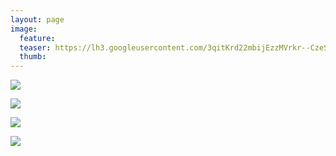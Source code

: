 ```yaml
---
layout: page
image:
  feature:
  teaser: https://lh3.googleusercontent.com/3qitKrd22mbijEzzMVrkr--CzeS3BryQ8HDp-O8RhSQ=w245
  thumb:
---
```


![](https://lh3.googleusercontent.com/w75uxDgSl9VpDWSbR4NPRGVxqCEOdeAAk108-kX9Vg=w800)

![](https://lh3.googleusercontent.com/LVaOYq4ETi6e3VQGuwvX7LTcs8FxxWQe7tIK6JQo2w=w800)

![](https://lh3.googleusercontent.com/Ghfb1oiKIO-8Qb6oMyvL-obvn8HNZMT-Wty3MyOYEQ=w800)

![](https://lh3.googleusercontent.com/ZZS2ww7TxkmDSAwhHSYmPJN3-cP1C7UYbhyYAFSxDis=w800)
